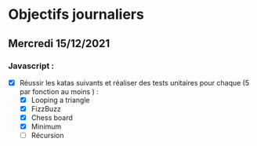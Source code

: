 # Objectifs journaliers

## Mercredi 15/12/2021


### Javascript :

* [X] Réussir les katas suivants et réaliser des tests unitaires pour chaque (5  par fonction au moins ) :
    * [X] Looping a triangle
    * [X] FizzBuzz
    * [X] Chess board
    * [X] Minimum
    * [ ] Récursion
